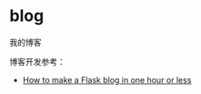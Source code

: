 # blog
我的博客


博客开发参考：
- [How to make a Flask blog in one hour or less](http://charlesleifer.com/blog/how-to-make-a-flask-blog-in-one-hour-or-less/)
